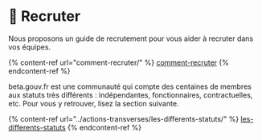 # 🎯 Recruter

Nous proposons un guide de recrutement pour vous aider à recruter dans vos équipes.

{% content-ref url="comment-recruter/" %}
[comment-recruter](comment-recruter/)
{% endcontent-ref %}

beta.gouv.fr est une communauté qui compte des centaines de membres aux statuts très différents : indépendantes, fonctionnaires, contractuelles, etc. Pour vous y retrouver, lisez la section suivante.

{% content-ref url="../actions-transverses/les-differents-statuts/" %}
[les-differents-statuts](../actions-transverses/les-differents-statuts/)
{% endcontent-ref %}
